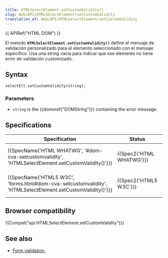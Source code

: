 ```yaml
---
title: HTMLSelectElement.setCustomValidity()
slug: Web/API/HTMLSelectElement/setCustomValidity
translation_of: Web/API/HTMLSelectElement/setCustomValidity
---
```

{{ APIRef("HTML DOM") }}

El metodo **`HTMLSelectElement.setCustomValidity()`** define el mensaje de validación personalizado para el elemento seleccionado con el mensaje especifico. Usa una string vacia para indicar que ese elemento no tiene error de validación customizado.

## Syntax

```
selectElt.setCustomValidity(string);
```

### Parameters

- `string` is the {{domxref("DOMString")}} containing the error message.

## Specifications

| Specification                                                                                                                                | Status                           | Comment                                                                |
| -------------------------------------------------------------------------------------------------------------------------------------------- | -------------------------------- | ---------------------------------------------------------------------- |
| {{SpecName('HTML WHATWG', '#dom-cva-setcustomvalidity', 'HTMLSelectElement.setCustomValidity()')}}         | {{Spec2('HTML WHATWG')}} | No change since the latest snapshot, {{SpecName('HTML5 W3C')}}. |
| {{SpecName('HTML5 W3C', 'forms.html#dom-cva-setcustomvalidity', 'HTMLSelectElement.setCustomValidity()')}} | {{Spec2('HTML5 W3C')}}     | Initial definition, snapshot of {{SpecName('HTML WHATWG')}}   |

## Browser compatibility

{{Compat("api.HTMLSelectElement.setCustomValidity")}}

## See also

- [Form validation.](/es/docs/Web/Guide/HTML/HTML5/Constraint_validation)
